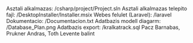 Asztali alkalmazas: /csharp/project/Project.sln
Asztali alkalmazas telepito fajl: /DesktopInstaller/Installer.msix
Webes felulet (Laravel): /laravel
Dokumentacio: /Documentacion.txt
Adatbazis modell diagarm: /Database_Plan.png
Adatbazis export: /kralkatrack.sql
Pacz Barnabas, Prukner Andras, Toth Levente balint
